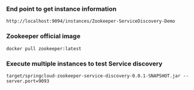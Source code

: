 ### End point to get instance information

`http://localhost:9094/instances/Zookeeper-ServiceDiscovery-Demo`

### Zookeeper official image

`docker pull zookeeper:latest`

### Execute multiple instances to test Service discovery

`target/springcloud-zookeeper-service-discovery-0.0.1-SNAPSHOT.jar --server.port=9093`